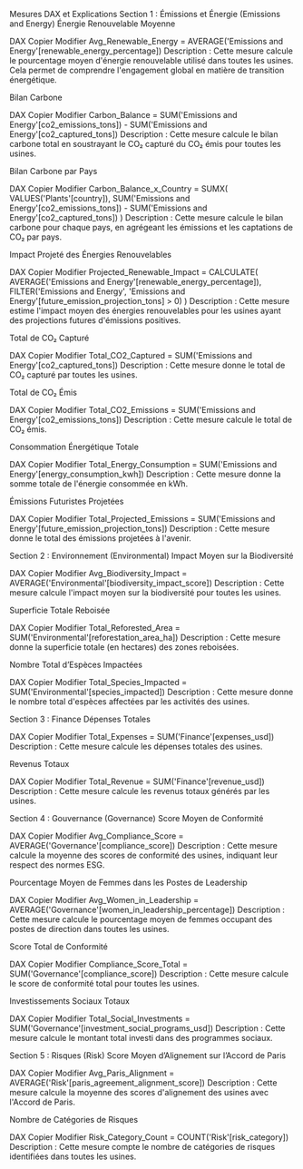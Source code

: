 Mesures DAX et Explications
Section 1 : Émissions et Énergie (Emissions and Energy)
Énergie Renouvelable Moyenne

DAX
Copier
Modifier
Avg_Renewable_Energy = AVERAGE('Emissions and Energy'[renewable_energy_percentage])
Description : Cette mesure calcule le pourcentage moyen d'énergie renouvelable utilisé dans toutes les usines. Cela permet de comprendre l'engagement global en matière de transition énergétique.

Bilan Carbone

DAX
Copier
Modifier
Carbon_Balance = SUM('Emissions and Energy'[co2_emissions_tons]) - SUM('Emissions and Energy'[co2_captured_tons])
Description : Cette mesure calcule le bilan carbone total en soustrayant le CO₂ capturé du CO₂ émis pour toutes les usines.

Bilan Carbone par Pays

DAX
Copier
Modifier
Carbon_Balance_x_Country = 
SUMX(
    VALUES('Plants'[country]),
    SUM('Emissions and Energy'[co2_emissions_tons]) - SUM('Emissions and Energy'[co2_captured_tons])
)
Description : Cette mesure calcule le bilan carbone pour chaque pays, en agrégeant les émissions et les captations de CO₂ par pays.

Impact Projeté des Énergies Renouvelables

DAX
Copier
Modifier
Projected_Renewable_Impact = CALCULATE(
    AVERAGE('Emissions and Energy'[renewable_energy_percentage]),
    FILTER('Emissions and Energy', 'Emissions and Energy'[future_emission_projection_tons] > 0)
)
Description : Cette mesure estime l'impact moyen des énergies renouvelables pour les usines ayant des projections futures d'émissions positives.

Total de CO₂ Capturé

DAX
Copier
Modifier
Total_CO2_Captured = SUM('Emissions and Energy'[co2_captured_tons])
Description : Cette mesure donne le total de CO₂ capturé par toutes les usines.

Total de CO₂ Émis

DAX
Copier
Modifier
Total_CO2_Emissions = SUM('Emissions and Energy'[co2_emissions_tons])
Description : Cette mesure calcule le total de CO₂ émis.

Consommation Énergétique Totale

DAX
Copier
Modifier
Total_Energy_Consumption = SUM('Emissions and Energy'[energy_consumption_kwh])
Description : Cette mesure donne la somme totale de l'énergie consommée en kWh.

Émissions Futuristes Projetées

DAX
Copier
Modifier
Total_Projected_Emissions = SUM('Emissions and Energy'[future_emission_projection_tons])
Description : Cette mesure donne le total des émissions projetées à l'avenir.

Section 2 : Environnement (Environmental)
Impact Moyen sur la Biodiversité

DAX
Copier
Modifier
Avg_Biodiversity_Impact = AVERAGE('Environmental'[biodiversity_impact_score])
Description : Cette mesure calcule l'impact moyen sur la biodiversité pour toutes les usines.

Superficie Totale Reboisée

DAX
Copier
Modifier
Total_Reforested_Area = SUM('Environmental'[reforestation_area_ha])
Description : Cette mesure donne la superficie totale (en hectares) des zones reboisées.

Nombre Total d’Espèces Impactées

DAX
Copier
Modifier
Total_Species_Impacted = SUM('Environmental'[species_impacted])
Description : Cette mesure donne le nombre total d'espèces affectées par les activités des usines.

Section 3 : Finance
Dépenses Totales

DAX
Copier
Modifier
Total_Expenses = SUM('Finance'[expenses_usd])
Description : Cette mesure calcule les dépenses totales des usines.

Revenus Totaux

DAX
Copier
Modifier
Total_Revenue = SUM('Finance'[revenue_usd])
Description : Cette mesure calcule les revenus totaux générés par les usines.

Section 4 : Gouvernance (Governance)
Score Moyen de Conformité

DAX
Copier
Modifier
Avg_Compliance_Score = AVERAGE('Governance'[compliance_score])
Description : Cette mesure calcule la moyenne des scores de conformité des usines, indiquant leur respect des normes ESG.

Pourcentage Moyen de Femmes dans les Postes de Leadership

DAX
Copier
Modifier
Avg_Women_in_Leadership = AVERAGE('Governance'[women_in_leadership_percentage])
Description : Cette mesure calcule le pourcentage moyen de femmes occupant des postes de direction dans toutes les usines.

Score Total de Conformité

DAX
Copier
Modifier
Compliance_Score_Total = SUM('Governance'[compliance_score])
Description : Cette mesure calcule le score de conformité total pour toutes les usines.

Investissements Sociaux Totaux

DAX
Copier
Modifier
Total_Social_Investments = SUM('Governance'[investment_social_programs_usd])
Description : Cette mesure calcule le montant total investi dans des programmes sociaux.

Section 5 : Risques (Risk)
Score Moyen d’Alignement sur l’Accord de Paris

DAX
Copier
Modifier
Avg_Paris_Alignment = AVERAGE('Risk'[paris_agreement_alignment_score])
Description : Cette mesure calcule la moyenne des scores d'alignement des usines avec l'Accord de Paris.

Nombre de Catégories de Risques

DAX
Copier
Modifier
Risk_Category_Count = COUNT('Risk'[risk_category])
Description : Cette mesure compte le nombre de catégories de risques identifiées dans toutes les usines.
